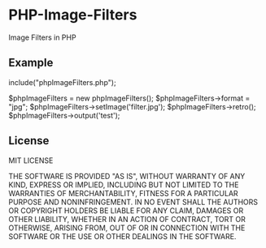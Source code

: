 # PHP-Image-Filters
Image Filters in PHP

<h2>Example</h2>

include("phpImageFilters.php");

$phpImageFilters = new phpImageFilters();
$phpImageFilters->format = "jpg";
$phpImageFilters->setImage('filter.jpg');
$phpImageFilters->retro();
$phpImageFilters->output('test');

<h2>License</h2>

MIT LICENSE

THE SOFTWARE IS PROVIDED "AS IS", WITHOUT WARRANTY OF ANY KIND, EXPRESS OR
IMPLIED, INCLUDING BUT NOT LIMITED TO THE WARRANTIES OF MERCHANTABILITY,
FITNESS FOR A PARTICULAR PURPOSE AND NONINFRINGEMENT. IN NO EVENT SHALL THE
AUTHORS OR COPYRIGHT HOLDERS BE LIABLE FOR ANY CLAIM, DAMAGES OR OTHER
LIABILITY, WHETHER IN AN ACTION OF CONTRACT, TORT OR OTHERWISE, ARISING FROM,
OUT OF OR IN CONNECTION WITH THE SOFTWARE OR THE USE OR OTHER DEALINGS IN THE
SOFTWARE.
